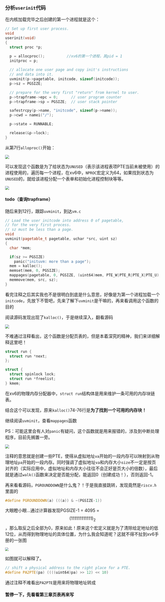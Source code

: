 ### 分析`userinit`代码

在内核加载完毕之后创建的第一个进程就是这个：

```cpp
// Set up first user process.
void
userinit(void)
{
  struct proc *p;

  p = allocproc();			//xv6的第一个进程，其pid = 1
  initproc = p;
  
  // allocate one user page and copy init's instructions
  // and data into it.
  uvminit(p->pagetable, initcode, sizeof(initcode));
  p->sz = PGSIZE;

  // prepare for the very first "return" from kernel to user.
  p->trapframe->epc = 0;      // user program counter
  p->trapframe->sp = PGSIZE;  // user stack pointer

  safestrcpy(p->name, "initcode", sizeof(p->name));
  p->cwd = namei("/");

  p->state = RUNNABLE;

  release(&p->lock);
}

```

从第7行`alloproc()`开始：

<img src="images/1678707798281.png" style="zoom:80%;" />

可以发现这个函数是为了给状态为`UNUSED`（表示该进程表项PTE当前未被使用）的进程使用的，遍历每一个进程，在xv6中，`NPROC`宏定义为64，如果找到状态为`UNUSED`的，就给该进程分配一个表单和初始化进程控制块等等。

<img src="images/1678708440209.png" style="zoom: 80%;" />

#### todo（查询trapframe）

随后来到12行，跟踪`uvminit`，到达`vm.c`

```cpp
// Load the user initcode into address 0 of pagetable,
// for the very first process.
// sz must be less than a page.
void
uvminit(pagetable_t pagetable, uchar *src, uint sz)
{
  char *mem;

  if(sz >= PGSIZE)
    panic("inituvm: more than a page");
  mem = kalloc();
  memset(mem, 0, PGSIZE);
  mappages(pagetable, 0, PGSIZE, (uint64)mem, PTE_W|PTE_R|PTE_X|PTE_U);
  memmove(mem, src, sz);
}
```

看完注释之后其实我也不是很明白到底是什么意思，好像是为第一个进程加载一个`initcode`，先放下不管吧，先来了解下`uvminit`是干嘛的，再来看调用这个函数的目的

阅读源码发现出现了`kalloc()`，于是继续深入，翻看源码

<img src="images/1678709335588.png" style="zoom:80%;" />

不难通过注释看出，这个函数是分配页表的，但是本着深究的精神，我们来详细解释这里吧！

```cpp
struct run {
  struct run *next;
};

struct {
  struct spinlock lock;
  struct run *freelist;
} kmem;
```

在xv6的物理内存分配器中，`struct run`结构体是用来维护一条可用的内存块链表。

结合这个可以发现，原来`kalloc()`74-76行是**为了找到一个可用的内存块！**

继续阅读`uvminit`，查看`mappages`函数

PS：可能这里会有人对`panic`有疑问，这个函数就是用来报错的，涉及到中断处理程序，目前先搁置一旁。

<img src="images/1678710038156.png" style="zoom:80%;" />

注释的意思就是创建一些PTE，使得从虚拟地址`va`开始的一段内存可以映射到从物理地址`pa`开始的一段内存。同时强调了虚拟地址`va`和内存大小`size`不一定是按页对齐的（实际应用中，虚拟地址和内存大小往往不会正好是页大小的倍数），最后就是通过`walk()`函数来决定是否能分配，能返回0（创建成功！），否则返回-1。

再来看看源码，`PGROUNDDOWN`是什么鬼？！于是我直接跳转，发现竟然是`riscv.h`里面的

```cpp
#define PGROUNDDOWN(a) (((a)) & ~(PGSIZE-1))
```

大眼瞪小眼...通过计算器发现PGSIZE-1 = 4095 =$$(111111111111)_2$$，那么取反之后全部为0，原来如此！原来这个宏定义就是为了清除给定地址的低12位，从而得到物理地址的具体位置，为什么我会知道呢？这就不得不扯到xv6手册的一张图

<img src="images/1678711780769.png" style="zoom: 67%;" />

如图就可以解释了。

```cpp
// shift a physical address to the right place for a PTE.
#define PA2PTE(pa) ((((uint64)pa) >> 12) << 10)
```

通过注释不难看出`PA2PTE`是用来将物理地址转成

#### 暂停一下，先看看第三章页表再来写

